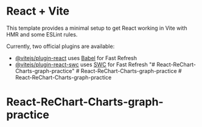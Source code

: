 # React + Vite

This template provides a minimal setup to get React working in Vite with HMR and some ESLint rules.

Currently, two official plugins are available:

- [@vitejs/plugin-react](https://github.com/vitejs/vite-plugin-react/blob/main/packages/plugin-react/README.md) uses [Babel](https://babeljs.io/) for Fast Refresh
- [@vitejs/plugin-react-swc](https://github.com/vitejs/vite-plugin-react-swc) uses [SWC](https://swc.rs/) for Fast Refresh
"# React-ReChart-Charts-graph-practice" 
#   R e a c t - R e C h a r t - C h a r t s - g r a p h - p r a c t i c e  
 # React-ReChart-Charts-graph-practice
# React-ReChart-Charts-graph-practice
